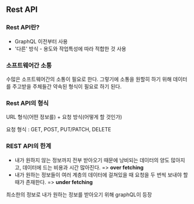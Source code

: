 ## Rest API

### Rest API란?

- GraphQL 이전부터 사용
- '다른' 방식 - 용도와 작업특성에 따라 적합한 것 사용

### 소프트웨어간 소통

수많은 소프트웨어간의 소통이 필요로 한다. 그렇기에 소통을 원할히 하기 위해 데이터를 주고받을 주체들간 약속된 형식이 필요로 하기 된다.

### Rest API의 형식

URL 형식(어떤 정보를) + 요청 방식(어떻게 할 것인가)

요청 형식 : GET, POST, PUT/PATCH, DELETE

### REST API의 한계

- 내가 원하지 않는 정보까지 전부 받아오기 때문에 낭비되는 데이터의 양도 많아지고, 데이터에 드는 비용과 시간 많아진다. => **over fetching**
- 내가 원하는 정보들이 여러 계층의 데이터에 걸쳐있을 때 요청을 두 번씩 보내야 할 때가 존재한다. => **under fetching**

최소한의 정보로 내가 원하는 정보를 받아오기 위해 graphQL이 등장
